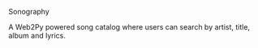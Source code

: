Sonography

A Web2Py powered song catalog where users can search by artist, title, album and lyrics.

